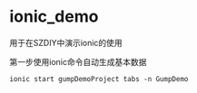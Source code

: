 # ionic_demo
用于在SZDIY中演示ionic的使用

第一步使用ionic命令自动生成基本数据
~~~~~~~~~~~
ionic start gumpDemoProject tabs -n GumpDemo
~~~~~~~~~~~